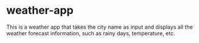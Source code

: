 # weather-app
This is a weather app that takes the city name as input and displays all the weather forecast information, such as rainy days, temperature, etc.
